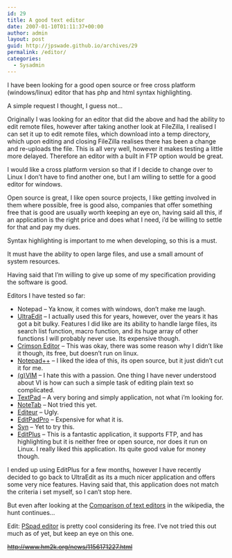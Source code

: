 ```yaml
---
id: 29
title: A good text editor
date: 2007-01-10T01:11:37+00:00
author: admin
layout: post
guid: http://jpswade.github.io/archives/29
permalink: /editor/
categories:
  - Sysadmin
---
```

<p class="lead">
  I have been looking for a good open source or free cross platform (windows/linux) editor that has php and html syntax highlighting.
</p>

A simple request I thought, I guess not&#8230;

<!--more-->Originally I was looking for an editor that did the above and had the ability to edit remote files, however after taking another look at FileZilla, I realised I can set it up to edit remote files, which download into a temp directory, which upon editing and closing FileZilla realises there has been a change and re-uploads the file. This is all very well, however it makes testing a little more delayed. Therefore an editor with a built in FTP option would be great.

I would like a cross platform version so that if I decide to change over to Linux I don&#8217;t have to find another one, but I am willing to settle for a good editor for windows.

Open source is great, I like open source projects, I like getting involved in them where possible, free is good also, companies that offer something free that is good are usually worth keeping an eye on, having said all this, if an application is the right price and does what I need, i&#8217;d be willing to settle for that and pay my dues.

Syntax highlighting is important to me when developing, so this is a must.

It must have the ability to open large files, and use a small amount of system resources.

Having said that I&#8217;m willing to give up some of my specification providing the software is good.

Editors I have tested so far:

  * Notepad &#8211; Ya know, it comes with windows, don&#8217;t make me laugh.
  * [UltraEdit](http://www.ultraedit.com/) &#8211; I actually used this for years, however, over the years it has got a bit bulky. Features I did like are its ability to handle large files, its search list function, macro function, and its huge array of other functions I will probably never use. Its expensive though.
  * [Crimson Editor](http://www.crimsoneditor.com/) &#8211; This was okay, there was some reason why I didn&#8217;t like it though, its free, but doesn&#8217;t run on linux.
  * [Notepad++](http://notepad-plus.sourceforge.net/uk/site.htm) &#8211; I liked the idea of this, its open source, but it just didn&#8217;t cut it for me.
  * [(g)VIM](http://www.vim.org/) &#8211; I hate this with a passion. One thing I have never understood about VI is how can such a simple task of editing plain text so complicated.
  * [TextPad](http://www.textpad.com/index.html) &#8211; A very boring and simply application, not what i&#8217;m looking for.
  * [NoteTab](http://www.notetab.com/) &#8211; Not tried this yet.
  * [Editeur](http://www.studioware.com/) &#8211; Ugly.
  * [EditPadPro](http://www.editpadpro.com/) &#8211; Expensive for what it is.
  * [Syn](http://sourceforge.net/projects/syn/) &#8211; Yet to try this.
  * [EditPlus](http://www.editplus.com/) &#8211; This is a fantastic application, it supports FTP, and has highlighting but it is neither free or open source, nor does it run on Linux. I really liked this application. Its quite good value for money though.

I ended up using EditPlus for a few months, however I have recently decided to go back to UltraEdit as its a much nicer application and offers some very nice features. Having said that, this application does not match the criteria i set myself, so I can&#8217;t stop here.

But even after looking at the [Comparison of text editors](http://en.wikipedia.org/wiki/Comparison_of_text_editors) in the wikipedia, the hunt continues&#8230;

Edit: [PSpad editor](http://www.pspad.com/en/download.php) is pretty cool considering its free. I&#8217;ve not tried this out much as of yet, but keep an eye on this one.
  
<span style="text-decoration: line-through;">http://www.hm2k.org/news/1156171227.html</span>